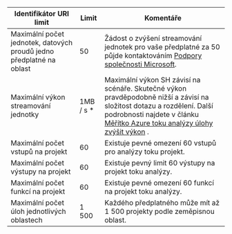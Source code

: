 <properties 
   pageTitle="Toku analýzy omezení tabulky"
   description="Popisuje limity systému a doporučené velikost součásti toku technologie pro analýzu a připojení."
   services="stream-analytics"
   documentationCenter="NA"
   authors="jeffstokes72"
   manager="paulettm"
   editor="cgronlun" />
<tags 
   ms.service="stream-analytics"
   ms.devlang="NA"
   ms.topic="article"
   ms.tgt_pltfrm="NA"
   ms.workload="big-data"
   ms.date="07/25/2016"
   ms.author="jeffstok" />

| Identifikátor URI limit | Limit       | Komentáře |
|----------------- | ------------|--------- |
| Maximální počet jednotek, datových proudů jedno předplatné na oblast | 50 | Žádost o zvýšení streamování jednotek pro vaše předplatné za 50 půjde kontaktováním [Podpory společnosti Microsoft](https://support.microsoft.com/en-us). |
| Maximální výkon streamování jednotky | 1MB / s * | Maximální výkon SH závisí na scénáře. Skutečné výkon pravděpodobně nižší a závisí na složitost dotazu a rozdělení. Další podrobnosti najdete v článku [Měřítko Azure toku analýzy úlohy zvýšit výkon](../articles/stream-analytics/stream-analytics-scale-jobs.md) . |
| Maximální počet vstupů na projekt | 60 | Existuje pevné omezení 60 vstupů pro analýzy toku projekt. |
| Maximální počet výstupy na projekt | 60 | Existuje pevný limit 60 výstupy na projekt toku analýzy. |
| Maximální počet funkcí na projekt | 60 | Existuje pevné omezení 60 funkcí na projekt toku analýzy. |
| Maximální počet úloh jednotlivých oblastech | 1 500 | Každého předplatného může mít až 1 500 projekty podle zeměpisnou oblast. |